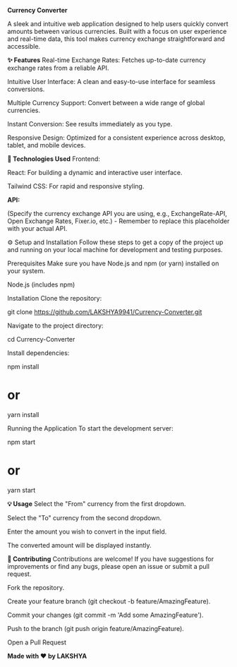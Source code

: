 **Currency Converter**

A sleek and intuitive web application designed to help users quickly convert amounts between various currencies. Built with a focus on user experience and real-time data, this tool makes currency exchange straightforward and accessible.

**✨ Features**
Real-time Exchange Rates: Fetches up-to-date currency exchange rates from a reliable API.

Intuitive User Interface: A clean and easy-to-use interface for seamless conversions.

Multiple Currency Support: Convert between a wide range of global currencies.

Instant Conversion: See results immediately as you type.

Responsive Design: Optimized for a consistent experience across desktop, tablet, and mobile devices.

**🚀 Technologies Used**
Frontend:

React: For building a dynamic and interactive user interface.

Tailwind CSS: For rapid and responsive styling.

**API:**

(Specify the currency exchange API you are using, e.g., ExchangeRate-API, Open Exchange Rates, Fixer.io, etc.) - Remember to replace this placeholder with your actual API.

⚙️ Setup and Installation
Follow these steps to get a copy of the project up and running on your local machine for development and testing purposes.

Prerequisites
Make sure you have Node.js and npm (or yarn) installed on your system.

Node.js (includes npm)

Installation
Clone the repository:

git clone https://github.com/LAKSHYA9941/Currency-Converter.git

Navigate to the project directory:

cd Currency-Converter

Install dependencies:

npm install
# or
yarn install

Running the Application
To start the development server:

npm start
# or
yarn start

**💡 Usage**
Select the "From" currency from the first dropdown.

Select the "To" currency from the second dropdown.

Enter the amount you wish to convert in the input field.

The converted amount will be displayed instantly.

**🤝 Contributing**
Contributions are welcome! If you have suggestions for improvements or find any bugs, please open an issue or submit a pull request.

Fork the repository.

Create your feature branch (git checkout -b feature/AmazingFeature).

Commit your changes (git commit -m 'Add some AmazingFeature').

Push to the branch (git push origin feature/AmazingFeature).

Open a Pull Request


**Made with ❤️ by LAKSHYA** 

